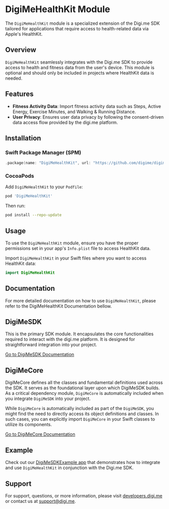 # DigiMeHealthKit Module

The `DigiMeHealthKit` module is a specialized extension of the Digi.me SDK tailored for applications that require access to health-related data via Apple's HealthKit.

## Overview

`DigiMeHealthKit` seamlessly integrates with the Digi.me SDK to provide access to health and fitness data from the user's device. This module is optional and should only be included in projects where HealthKit data is needed.

## Features

- **Fitness Activity Data**: Import fitness activity data such as Steps, Active Energy, Exercise Minutes, and Walking & Running Distance.
- **User Privacy**: Ensures user data privacy by following the consent-driven data access flow provided by the digi.me platform.

## Installation

### Swift Package Manager (SPM)

```swift
.package(name: "DigiMeHealthKit", url: "https://github.com/digime/digime-healthkit-ios.git", from: "x.x.x")
```

### CocoaPods

Add `DigiMeHealthKit` to your `Podfile`:

```ruby
pod 'DigiMeHealthKit'
```

Then run:

```bash
pod install --repo-update
```

## Usage

To use the `DigiMeHealthKit` module, ensure you have the proper permissions set in your app's `Info.plist` file to access HealthKit data.

Import `DigiMeHealthKit` in your Swift files where you want to access HealthKit data:

```swift
import DigiMeHealthKit
```

## Documentation

For more detailed documentation on how to use `DigiMeHealthKit`, please refer to the DigiMeHealthKit Documentation bellow.

## DigiMeSDK
This is the primary SDK module. It encapsulates the core functionalities required to interact with the digi.me platform. It is designed for straightforward integration into your project.

[Go to DigiMeSDK Documentation](https://hamiltonalex.github.io/gh-pages/DigiMeSDK/documentation/digimesdk/)

## DigiMeCore
DigiMeCore defines all the classes and fundamental definitions used across the SDK. It serves as the foundational layer upon which DigiMeSDK builds. As a critical dependency module, `DigiMeCore` is automatically included when you integrate `DigiMeSDK` into your project. 

While `DigiMeCore` is automatically included as part of the `DigiMeSDK`, you might find the need to directly access its object definitions and classes. In such cases, you can explicitly import `DigiMeCore` in your Swift classes to utilize its components. 

[Go to DigiMeCore Documentation](https://hamiltonalex.github.io/gh-pages/DigiMeCore/documentation/digimecore/)

## Example

Check out our [DigiMeSDKExample app](https://github.com/digime/digime-sdk-ios) that demonstrates how to integrate and use `DigiMeHealthKit` in conjunction with the Digi.me SDK.

## Support

For support, questions, or more information, please visit [developers.digi.me](https://developers.digi.me/) or contact us at [support@digi.me](mailto:support@digi.me).
